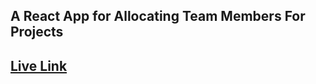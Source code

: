 ## A React App for Allocating Team Members For Projects

## [Live Link](https://craigyeoman.github.io/team-member-allocation/)

